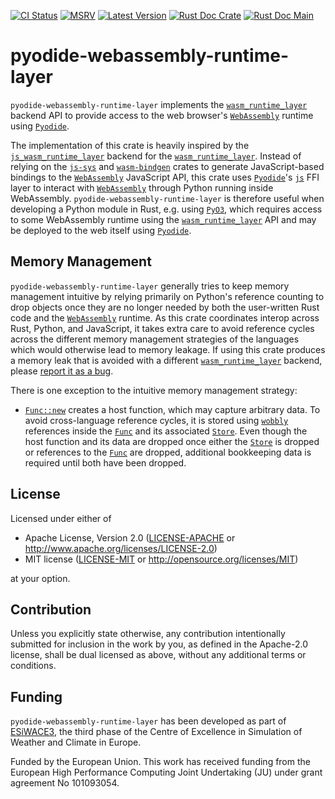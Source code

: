 [![CI Status]][workflow] [![MSRV]][repo] [![Latest Version]][crates.io] [![Rust Doc Crate]][docs.rs] [![Rust Doc Main]][docs]

[CI Status]: https://img.shields.io/github/actions/workflow/status/juntyr/pyodide-webassembly-runtime-layer/ci.yml?branch=main
[workflow]: https://github.com/juntyr/pyodide-webassembly-runtime-layer/actions/workflows/ci.yml?query=branch%3Amain

[MSRV]: https://img.shields.io/badge/MSRV-1.76.0-blue
[repo]: https://github.com/juntyr/pyodide-webassembly-runtime-layer

[Latest Version]: https://img.shields.io/crates/v/pyodide-webassembly-runtime-layer
[crates.io]: https://crates.io/crates/pyodide-webassembly-runtime-layer

[Rust Doc Crate]: https://img.shields.io/docsrs/pyodide-webassembly-runtime-layer
[docs.rs]: https://docs.rs/pyodide-webassembly-runtime-layer/

[Rust Doc Main]: https://img.shields.io/badge/docs-main-blue
[docs]: https://juntyr.github.io/pyodide-webassembly-runtime-layer/pyodide_webassembly_runtime_layer

# pyodide-webassembly-runtime-layer

`pyodide-webassembly-runtime-layer` implements the [`wasm_runtime_layer`] backend API to provide access to the web browser's [`WebAssembly`] runtime using [`Pyodide`].

The implementation of this crate is heavily inspired by the [`js_wasm_runtime_layer`] backend for the [`wasm_runtime_layer`]. Instead of relying on the [`js-sys`] and [`wasm-bindgen`] crates to generate JavaScript-based bindings to the [`WebAssembly`] JavaScript API, this crate uses [`Pyodide`]'s [`js`] FFI layer to interact with [`WebAssembly`] through Python running inside WebAssembly. `pyodide-webassembly-runtime-layer` is therefore useful when developing a Python module in Rust, e.g. using [`PyO3`], which requires access to some WebAssembly runtime using the [`wasm_runtime_layer`] API and may be deployed to the web itself using [`Pyodide`].

## Memory Management

`pyodide-webassembly-runtime-layer` generally tries to keep memory management intuitive by relying primarily on Python's reference counting to drop objects once they are no longer needed by both the user-written Rust code and the [`WebAssembly`] runtime. As this crate coordinates interop across Rust, Python, and JavaScript, it takes extra care to avoid reference cycles across the different memory management strategies of the languages which would otherwise lead to memory leakage. If using this crate produces a memory leak that is avoided with a different [`wasm_runtime_layer`] backend, please [report it as a bug][new-issue].

There is one exception to the intuitive memory management strategy:

- [`Func::new`] creates a host function, which may capture arbitrary data. To avoid cross-language reference cycles, it is stored using [`wobbly`] references inside the [`Func`] and its associated [`Store`]. Even though the host function and its data are dropped once either the [`Store`] is dropped or references to the [`Func`] are dropped, additional bookkeeping data is required until both have been dropped.

[`wasm_runtime_layer`]: https://docs.rs/wasm_runtime_layer/0.5/
[`WebAssembly`]: https://developer.mozilla.org/en-US/docs/WebAssembly
[`Pyodide`]: https://pyodide.org/en/stable/
[`js_wasm_runtime_layer`]: https://docs.rs/js_wasm_runtime_layer/
[`js-sys`]: https://docs.rs/js-sys/
[`wasm-bindgen`]: https://docs.rs/wasm-bindgen/
[`js`]: https://pyodide.org/en/stable/usage/api/python-api.html
[`PyO3`]: https://docs.rs/pyo3/0.25/
[new-issue]: https://github.com/juntyr/pyodide-webassembly-runtime-layer/issues/new
[`Func::new`]: https://docs.rs/wasm_runtime_layer/0.5/wasm_runtime_layer/struct.Func.html#method.new
[`wobbly`]: https://docs.rs/wobbly/0.1/
[`Func`]: https://docs.rs/wasm_runtime_layer/0.5/wasm_runtime_layer/struct.Func.html
[`Store`]: https://docs.rs/wasm_runtime_layer/0.5/wasm_runtime_layer/struct.Store.html

## License

Licensed under either of

 * Apache License, Version 2.0
   ([LICENSE-APACHE](LICENSE-APACHE) or http://www.apache.org/licenses/LICENSE-2.0)
 * MIT license
   ([LICENSE-MIT](LICENSE-MIT) or http://opensource.org/licenses/MIT)

at your option.

## Contribution

Unless you explicitly state otherwise, any contribution intentionally submitted for inclusion in the work by you, as defined in the Apache-2.0 license, shall be dual licensed as above, without any additional terms or conditions.

## Funding

`pyodide-webassembly-runtime-layer` has been developed as part of [ESiWACE3](https://www.esiwace.eu), the third phase of the Centre of Excellence in Simulation of Weather and Climate in Europe.

Funded by the European Union. This work has received funding from the European High Performance Computing Joint Undertaking (JU) under grant agreement No 101093054.
